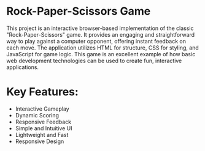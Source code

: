 # Rock-Paper-Scissors Game

This project is an interactive browser-based implementation of the classic "Rock-Paper-Scissors" game. It provides an engaging and straightforward way to play against a computer opponent, offering instant feedback on each move. The application utilizes HTML for structure, CSS for styling, and JavaScript for game logic. This game is an excellent example of how basic web development technologies can be used to create fun, interactive applications.

# Key Features:

- Interactive Gameplay
- Dynamic Scoring
- Responsive Feedback
- Simple and Intuitive UI
- Lightweight and Fast
- Responsive Design
